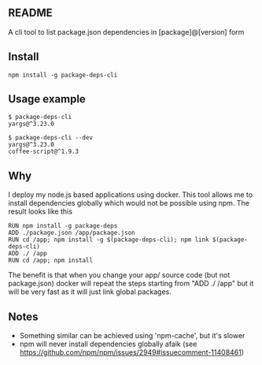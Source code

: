 README
------

A cli tool to list package.json dependencies in [package]@[version] form


Install
-------

    npm install -g package-deps-cli


Usage example
-------------

    $ package-deps-cli
    yargs@^3.23.0

    $ package-deps-cli --dev
    yargs@^3.23.0
    coffee-script@^1.9.3


Why
---

I deploy my node.js based applications using docker. This tool allows me to install
dependencies globally which would not be possible using npm. The result looks 
like this

    RUN npm install -g package-deps
    ADD ./package.json /app/package.json
    RUN cd /app; npm install -g $(package-deps-cli); npm link $(package-deps-cli)
    ADD ./ /app
    RUN cd /app; npm install

The benefit is that when you change your app/ source code (but not package.json)
docker will repeat the steps starting from "ADD ./ /app" but it will be very fast
as it will just link global packages.


Notes
-----

- Something similar can be achieved using 'npm-cache', but it's slower
- npm will never install dependencies globally afaik (see <https://github.com/npm/npm/issues/2949#issuecomment-11408461>)
